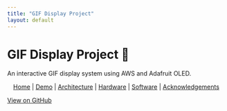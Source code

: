 ```yaml
---
title: "GIF Display Project"
layout: default
---
```


# GIF Display Project 🎥
An interactive GIF display system using AWS and Adafruit OLED.

<p align="center">
  <a href="index.md">Home</a> |
  <a href="demo.md">Demo</a> |
  <a href="architecture.md">Architecture</a> |
  <a href="hardware.md">Hardware</a> |
  <a href="software.md">Software</a> |
  <a href="acknowledgements.md">Acknowledgements</a> 
</p>

<a href="https://github.com/LogainAbd/giphdisplay.github.io" class="btn btn-primary">View on GitHub</a>
